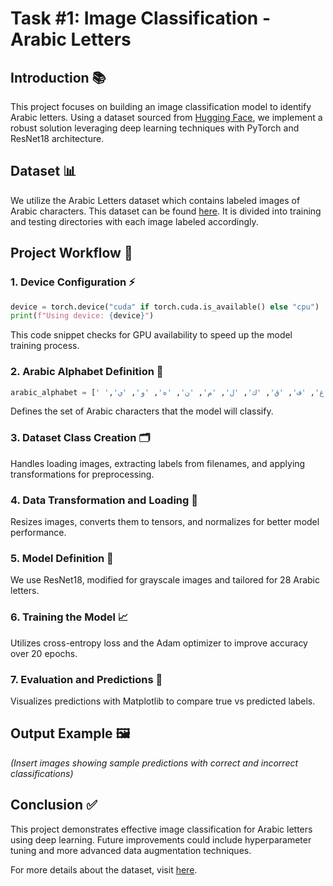 
# Task #1: Image Classification - Arabic Letters

## Introduction 📚
This project focuses on building an image classification model to identify Arabic letters. Using a dataset sourced from [Hugging Face](https://huggingface.co/datasets/SRCantona/Arabic_letters), we implement a robust solution leveraging deep learning techniques with PyTorch and ResNet18 architecture.

## Dataset 📊
We utilize the Arabic Letters dataset which contains labeled images of Arabic characters. This dataset can be found [here](https://huggingface.co/datasets/SRCantona/Arabic_letters). It is divided into training and testing directories with each image labeled accordingly.

## Project Workflow 🚀

### 1. Device Configuration ⚡
```python
device = torch.device("cuda" if torch.cuda.is_available() else "cpu")
print(f"Using device: {device}")
```
This code snippet checks for GPU availability to speed up the model training process.

### 2. Arabic Alphabet Definition 📝
```python
arabic_alphabet = [' ','ا', 'ب', 'ت', 'ث', 'ج', 'ح', 'خ', 'د', 'ذ', 'ر', 'ز', 'س', 'ش', 'ص', 'ض', 'ط', 'ظ', 'ع', 'غ', 'ف', 'ق', 'ك', 'ل', 'م', 'ن', 'ه', 'و', 'ي']
```
Defines the set of Arabic characters that the model will classify.

### 3. Dataset Class Creation 🗂️
Handles loading images, extracting labels from filenames, and applying transformations for preprocessing.

### 4. Data Transformation and Loading 🔄
Resizes images, converts them to tensors, and normalizes for better model performance.

### 5. Model Definition 🧠
We use ResNet18, modified for grayscale images and tailored for 28 Arabic letters.

### 6. Training the Model 📈
Utilizes cross-entropy loss and the Adam optimizer to improve accuracy over 20 epochs.

### 7. Evaluation and Predictions 🎯
Visualizes predictions with Matplotlib to compare true vs predicted labels.

## Output Example 🖼️
*(Insert images showing sample predictions with correct and incorrect classifications)*

## Conclusion ✅
This project demonstrates effective image classification for Arabic letters using deep learning. Future improvements could include hyperparameter tuning and more advanced data augmentation techniques.

For more details about the dataset, visit [here](https://huggingface.co/datasets/SRCantona/Arabic_letters).
